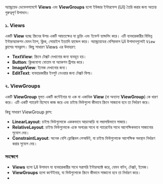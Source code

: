 অ্যান্ড্রয়েড ডেভেলপমেন্টে **Views** এবং **ViewGroups** হলো ইউজার ইন্টারফেস (UI) তৈরি করার জন্য অত্যন্ত গুরুত্বপূর্ণ উপাদান।

### ১. **Views**
একটি **View** হচ্ছে স্ক্রিনের উপর একটি আয়তক্ষেত্র যা ড্রয়িং এবং ইভেন্ট হ্যান্ডলিং করে। এটি ব্যবহারকারীর বিভিন্ন ইন্টারঅ্যাকশন যেমন ট্যাপ, ক্লিক, সোয়াইপ ইত্যাদি হ্যান্ডেল করে। অ্যান্ড্রয়েডের বেশিরভাগ UI উপাদানগুলোই `View` ক্লাসের সাবক্লাস। কিছু সাধারণ Views এর উদাহরণ:

- **TextView**: স্ক্রিনে টেক্সট দেখানোর জন্য ব্যবহৃত হয়।
- **Button**: ক্লিকযোগ্য বোতাম যা অ্যাকশন ট্রিগার করে।
- **ImageView**: ইমেজ দেখানোর জন্য।
- **EditText**: ব্যবহারকারীর ইনপুট নেওয়ার জন্য টেক্সট ফিল্ড।

### ২. **ViewGroups**
একটি **ViewGroup** মূলত একটি কন্টেইনার যা এক বা একাধিক **View** (বা অন্যান্য **ViewGroup**) কে ধারণ করে। এটি একটি প্যারেন্ট হিসেবে কাজ করে এবং চাইল্ড ভিউগুলো কীভাবে স্ক্রিনে সাজানো হবে তা নির্ধারণ করে।

কিছু সাধারণ ViewGroup ক্লাস:
- **LinearLayout**: চাইল্ড ভিউগুলোকে এককভাবে আড়াআড়ি বা লম্বালম্বিভাবে সাজায়।
- **RelativeLayout**: চাইল্ড ভিউগুলোকে একে অপরের সাথে বা প্যারেন্টের সাথে আপেক্ষিকভাবে সাজানোর সুযোগ দেয়।
- **ConstraintLayout**: অনেক বেশি ফ্লেক্সিবল লেআউট, যা চাইল্ড ভিউগুলোকে আপেক্ষিক অবস্থান নির্ধারণ করার সুযোগ দেয়।
  
### সংক্ষেপে
- **Views** হলো UI উপাদান যা ব্যবহারকারীর সাথে সরাসরি ইন্টারঅ্যাক্ট করে, যেমন বাটন, টেক্সট, ইমেজ।
- **ViewGroups** হলো কন্টেইনার, যা ভিউগুলোকে স্ক্রিনে কীভাবে সাজানো হবে তা নির্ধারণ করে।
- 
